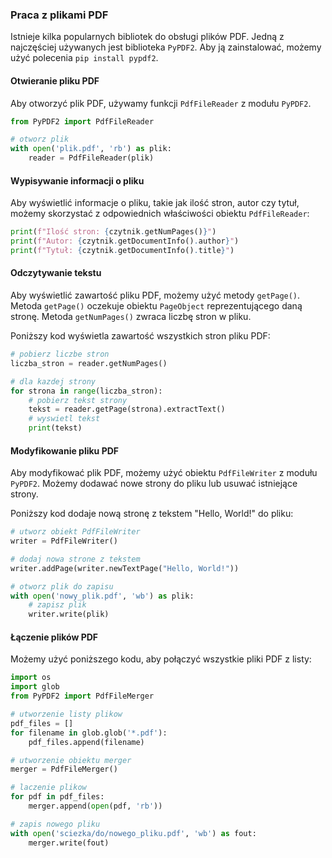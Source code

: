 
### Praca z plikami PDF
Istnieje kilka popularnych bibliotek do obsługi plików PDF. Jedną z najczęściej używanych jest biblioteka <code>PyPDF2</code>. Aby ją zainstalować, możemy użyć polecenia <code>pip install pypdf2</code>.

#### Otwieranie pliku PDF

Aby otworzyć plik PDF, używamy funkcji `PdfFileReader` z modułu `PyPDF2`.

```python
from PyPDF2 import PdfFileReader

# otworz plik
with open('plik.pdf', 'rb') as plik:
    reader = PdfFileReader(plik)
```

#### Wypisywanie informacji o pliku

Aby wyświetlić informacje o pliku, takie jak ilość stron, autor czy tytuł, możemy skorzystać z odpowiednich właściwości obiektu <code>PdfFileReader</code>:

```python
print(f"Ilość stron: {czytnik.getNumPages()}")
print(f"Autor: {czytnik.getDocumentInfo().author}")
print(f"Tytuł: {czytnik.getDocumentInfo().title}")
```

#### Odczytywanie tekstu

Aby wyświetlić zawartość pliku PDF, możemy użyć metody `getPage()`. Metoda `getPage()` oczekuje obiektu `PageObject` reprezentującego daną stronę. Metoda `getNumPages()` zwraca liczbę stron w pliku.

Poniższy kod wyświetla zawartość wszystkich stron pliku PDF:

```python
# pobierz liczbe stron
liczba_stron = reader.getNumPages()

# dla kazdej strony
for strona in range(liczba_stron):
    # pobierz tekst strony
    tekst = reader.getPage(strona).extractText()
    # wyswietl tekst
    print(tekst)
```

#### Modyfikowanie pliku PDF

Aby modyfikować plik PDF, możemy użyć obiektu `PdfFileWriter` z modułu `PyPDF2`. Możemy dodawać nowe strony do pliku lub usuwać istniejące strony.

Poniższy kod dodaje nową stronę z tekstem "Hello, World!" do pliku:

```python
# utworz obiekt PdfFileWriter
writer = PdfFileWriter()

# dodaj nowa strone z tekstem
writer.addPage(writer.newTextPage("Hello, World!"))

# otworz plik do zapisu
with open('nowy_plik.pdf', 'wb') as plik:
    # zapisz plik
    writer.write(plik)
```

#### Łączenie plików PDF

Możemy użyć poniższego kodu, aby połączyć wszystkie pliki PDF z listy:

```python
import os
import glob
from PyPDF2 import PdfFileMerger

# utworzenie listy plikow
pdf_files = []
for filename in glob.glob('*.pdf'):
    pdf_files.append(filename)

# utworzenie obiektu merger
merger = PdfFileMerger()

# laczenie plikow
for pdf in pdf_files:
    merger.append(open(pdf, 'rb'))

# zapis nowego pliku
with open('sciezka/do/nowego_pliku.pdf', 'wb') as fout:
    merger.write(fout)
```
